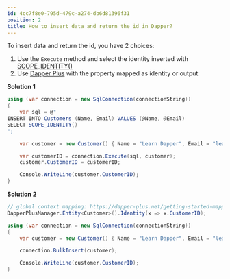 ```yaml
---
id: 4cc7f8e0-795d-479c-a274-db6d81396f31
position: 2
title: How to insert data and return the id in Dapper?
---
```


To insert data and return the id, you have 2 choices:

1. Use the `Execute` method and select the identity inserted with [SCOPE_IDENTITY()](https://learn.microsoft.com/en-us/sql/t-sql/functions/scope-identity-transact-sql)
2. Use [Dapper Plus](https://dapper-plus.net/) with the property mapped as identity or output

**Solution 1**
```csharp
using (var connection = new SqlConnection(connectionString))
{
	var sql = @"
INSERT INTO Customers (Name, Email) VALUES (@Name, @Email)
SELECT SCOPE_IDENTITY()
";

	var customer = new Customer() { Name = "Learn Dapper", Email = "learndapper@example.com" };

	var customerID = connection.Execute(sql, customer);
	customer.CustomerID = customerID;

	Console.WriteLine(customer.CustomerID);
}
```

**Solution 2**
```csharp
// global context mapping: https://dapper-plus.net/getting-started-mapping#global-context-mapping
DapperPlusManager.Entity<Customer>().Identity(x => x.CustomerID);

using (var connection = new SqlConnection(connectionString))
{
	var customer = new Customer() { Name = "Learn Dapper", Email = "learndapper@example.com" };

	connection.BulkInsert(customer);

	Console.WriteLine(customer.CustomerID);
}
```